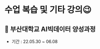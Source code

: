 
# **수업 복습 및 기타 강의😉**

        
## **📘 부산대학교 AI빅데이터 양성과정**
- 기간 : 22.05.30 ~ 06.08

<br>
<br>
<br>

